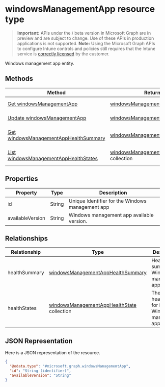 ﻿# windowsManagementApp resource type

> **Important:** APIs under the / beta version in Microsoft Graph are in preview and are subject to change. Use of these APIs in production applications is not supported.
> **Note:** Using the Microsoft Graph APIs to configure Intune controls and policies still requires that the Intune service is [correctly licensed](https://go.microsoft.com/fwlink/?linkid=839381) by the customer.

Windows management app entity.
## Methods
|Method|Return Type|Description|
|---|---|---|
|[Get windowsManagementApp](https://developer.microsoft.com/en-us/graph/docs/api-reference/beta/api/api/intune_devices_windowsmanagementapp_get.md)|[windowsManagementApp](https://developer.microsoft.com/en-us/graph/docs/api-reference/beta/api/resources/intune_devices_windowsmanagementapp.md)|Read properties and relationships of the [windowsManagementApp](https://developer.microsoft.com/en-us/graph/docs/api-reference/beta/api/resources/intune_devices_windowsmanagementapp.md) object.|
|[Update windowsManagementApp](https://developer.microsoft.com/en-us/graph/docs/api-reference/beta/api/api/intune_devices_windowsmanagementapp_update.md)|[windowsManagementApp](https://developer.microsoft.com/en-us/graph/docs/api-reference/beta/api/resources/intune_devices_windowsmanagementapp.md)|Update the properties of a [windowsManagementApp](https://developer.microsoft.com/en-us/graph/docs/api-reference/beta/api/resources/intune_devices_windowsmanagementapp.md) object.|
|[Get windowsManagementAppHealthSummary](https://developer.microsoft.com/en-us/graph/docs/api-reference/beta/api/api/intune_devices_windowsmanagementapphealthsummary_get.md)|[windowsManagementAppHealthSummary](https://developer.microsoft.com/en-us/graph/docs/api-reference/beta/api/resources/intune_devices_windowsmanagementapphealthsummary.md)|Read properties and relationships of the [windowsManagementAppHealthSummary](https://developer.microsoft.com/en-us/graph/docs/api-reference/beta/api/resources/intune_devices_windowsmanagementapphealthsummary.md) object.|
|[List windowsManagementAppHealthStates](https://developer.microsoft.com/en-us/graph/docs/api-reference/beta/api/api/intune_devices_windowsmanagementapphealthstate_list.md)|[windowsManagementAppHealthState](https://developer.microsoft.com/en-us/graph/docs/api-reference/beta/api/resources/intune_devices_windowsmanagementapphealthstate.md) collection|List properties and relationships of the [windowsManagementAppHealthState](https://developer.microsoft.com/en-us/graph/docs/api-reference/beta/api/resources/intune_devices_windowsmanagementapphealthstate.md) objects.|

## Properties
|Property|Type|Description|
|---|---|---|
|id|String|Unique Identifier for the Windows management app|
|availableVersion|String|Windows management app available version.|

## Relationships
|Relationship|Type|Description|
|---|---|---|
|healthSummary|[windowsManagementAppHealthSummary](https://developer.microsoft.com/en-us/graph/docs/api-reference/beta/api/resources/intune_devices_windowsmanagementapphealthsummary.md)|Health summary for Windows management app.|
|healthStates|[windowsManagementAppHealthState](https://developer.microsoft.com/en-us/graph/docs/api-reference/beta/api/resources/intune_devices_windowsmanagementapphealthstate.md) collection|The list of health states for installed Windows management app.|

## JSON Representation
Here is a JSON representation of the resource.
<!-- {
  "blockType": "resource",
  "keyProperty": "id",
  "@odata.type": "microsoft.graph.windowsManagementApp"
}
-->
```json
{
  "@odata.type": "#microsoft.graph.windowsManagementApp",
  "id": "String (identifier)",
  "availableVersion": "String"
}
```



